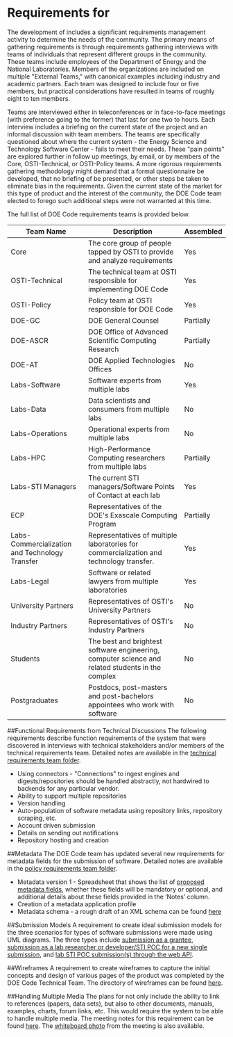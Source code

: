 # Requirements for

The development of includes a significant requirements management activity to determine the needs of the community. The primary means of gathering requirements is through requirements gathering interviews with teams of individuals that represent different groups in the community. These teams include employees of the Department of Energy and the National Laboratories. Members of the organizations are included on multiple "External Teams," with canonical examples including industry and academic partners. Each team was designed to include four or five members, but practical considerations have resulted in teams of roughly eight to ten members.

Teams are interviewed either in teleconferences or in face-to-face meetings (with preference going to the former) that last for one two to hours. Each interview includes a briefing on the current state of the project and an informal discussion with team members. The teams are specifically questioned about where the current
system - the Energy Science and Technology Software Center - fails to meet their needs. These "pain points" are explored further in follow up meetings, by email, or by members of the Core, OSTI-Technical, or OSTI-Policy teams. A more rigorous requirements gathering methodology might demand that a formal questionnaire be 
developed, that no briefing of be presented, or other steps be taken to eliminate bias in the requirements. Given the current state of the market for this type of product and the interest of the community, the DOE Code team elected to forego such additional steps were not warranted at this time. 

The full list of DOE Code requirements teams is provided below.

| Team Name | Description | Assembled |
| --------- | ----------- | --------- |
| Core | The core group of people tapped by OSTI to provide and analyze requirements | Yes |
| OSTI-Technical | The technical team at OSTI responsible for implementing DOE Code | Yes |
| OSTI-Policy | Policy team at OSTI responsible for DOE Code | Yes |
| DOE-GC | DOE General Counsel | Partially |
| DOE-ASCR | DOE Office of Advanced Scientific Computing Research | Partially |
| DOE-AT | DOE Applied Technologies Offices | No |
| Labs-Software | Software experts from multiple labs | Yes |
| Labs-Data | Data scientists and consumers from multiple labs | No |
| Labs-Operations | Operational experts from multiple labs | No |
| Labs-HPC | High-Performance Computing researchers from multiple labs | Partially |
| Labs-STI Managers | The current STI managers/Software Points of Contact at each lab | Yes |
| ECP | Representatives of the DOE's Exascale Computing Program | Partially |
| Labs-Commercialization and Technology Transfer | Representatives of multiple laboratories for commercialization and technology transfer. | Yes |
| Labs-Legal | Software or related lawyers from multiple laboratories | Yes |
| University Partners | Representatives of OSTI's University Partners | No |
| Industry Partners | Representatives of OSTI's Industry Partners | No |
| Students | The best and brightest software engineering, computer science and related students in the complex | No |
| Postgraduates | Postdocs, post-masters and post-bachelors appointees who work with software | No |

##Functional Requirements from Technical Discussions
The following requirements describe function requirements of the system that were discovered in interviews with technical stakeholders and/or members of the technical requirements team. Detailed notes are available in the [technical requirements team folder](https://github.com/doecode/doecode/tree/master/docs/osti-technical).
 - Using connectors - "Connections" to ingest engines and digests/repositories should be handled abstractly, not hardwired to backends for any particular vendor.
 - Ability to support multiple repositories
 - Version handling 
 - Auto-population of software metadata using repository links, repository scraping, etc.
 - Account driven submission
 - Details on sending out notifications
 - Repository hosting and creation


##Metadata
The DOE Code team has updated several new requirements for metadata fields for the submission of software. Detailed notes are available in the [policy requirements team folder](https://github.com/doecode/doecode/tree/master/docs/osti-policy).
 - Metadata version 1 - Spreadsheet that shows the list of [proposed metadata fields](https://github.com/doecode/doecode/blob/master/docs/MetaData_Software_Fields%2011_14_16.xlsx), whether these fields will be mandatory or optional, and additional details about these fields provided in the ‘Notes’ column.
 - Creation of a metadata application profile
 - Metadata schema - a rough draft of an XML schema can be found [here](https://github.com/doecode/doecode/blob/master/metadata-schema/XMLSchema/MetadataSchema.xsd)
 
##Submission Models 
A requirement to create ideal submission models for the three scenarios for types of software submissions were made using UML diagrams. The three types include [submission as a grantee]( https://github.com/doecode/doecode/blob/master/models/IdealSubmissionProcess-UML%20Diagram/UML-Submit%20New%20Product%20As%20Grantee.jpg), [submission as a lab researcher or developer/STI POC for a new single submission]( https://github.com/doecode/doecode/blob/master/models/IdealSubmissionProcess-UML%20Diagram/UML-LabResearcher%20Developer%20STI%20POC_New%20Single%20Submission%20.jpg), and [lab STI POC submission(s) through the web API]( https://github.com/doecode/doecode/blob/master/models/IdealSubmissionProcess-UML%20Diagram/UML-Lab%20STI%20POC%20Submission%20Through%20Web%20API.jpg). 

##Wireframes
A requirement to create wireframes to capture the initial concepts and design of various pages of the product was completed by the DOE Code Technical Team. The directory of wireframes can be found [here]( https://github.com/doecode/doecode/tree/master/docs/osti-technical/wireframes). 

##Handling Multiple Media 
The plans for not only include the ability to link to references (papers, data sets), but also to other documents, manuals, examples, charts, forum links, etc. This would require the system to be able to handle multiple media. The meeting notes for this requirement can be found [here](https://github.com/doecode/doecode/blob/master/docs/osti-technical/tech-reqs-20161007.md). The [whiteboard photo](https://github.com/doecode/doecode/blob/master/docs/osti-technical/20161007%20Meeting%20Photo.jpg) from the meeting is also available. 
